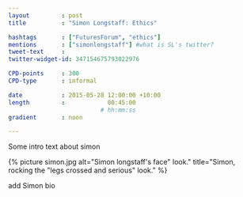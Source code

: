 ```yaml
---
layout         : post
title          : "Simon Longstaff: Ethics"

hashtags       : ["FuturesForum", "ethics"]
mentions       : ["simonlongstaff"] #what is SL's twitter?
tweet-text     :
twitter-widget-id: 347154675793022976

CPD-points     : 300
CPD-type       : informal

date           : 2015-05-28 12:00:00 +10:00
length         :            00:45:00
                          # hh:mm:ss
gradient       : noon

---
```

Some intro text about simon

{% picture simon.jpg alt="Simon longstaff's face" look." title="Simon, rocking the "legs crossed and serious" look." %}

add Simon bio

